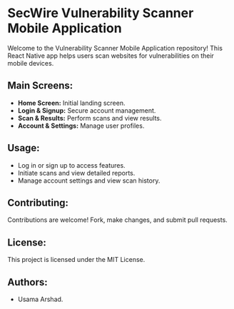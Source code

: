 # SecWire Vulnerability Scanner Mobile Application

Welcome to the Vulnerability Scanner Mobile Application repository! This React Native app helps users scan websites for vulnerabilities on their mobile devices.

## Main Screens:

- **Home Screen:** Initial landing screen.
- **Login & Signup:** Secure account management.
- **Scan & Results:** Perform scans and view results.
- **Account & Settings:** Manage user profiles.

## Usage:
- Log in or sign up to access features.
- Initiate scans and view detailed reports.
- Manage account settings and view scan history.

## Contributing:
Contributions are welcome! Fork, make changes, and submit pull requests.

## License:
This project is licensed under the MIT License.

## Authors:
- Usama Arshad.

